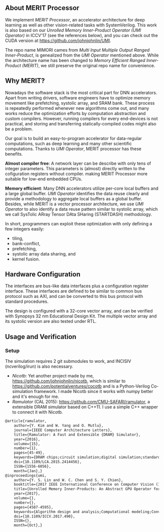 ## About MERIT Processor
We implement *MERIT Processor*,
an accelerator architecture for deep learning as well as other vision-related tasks with SystemVerilog.
This work is also based on our *Unrolled Memory Inner-Product Operator (UMI Operator)* in ICCV'17 (see the references below),
and you can check out the CUDA version at https://github.com/johnjohnlin/UMI.

The repo name MIMORI cames from *Multi Input Multiple Output Ranged Inner-Product*,
is genealized from the *UMI Operator* mentioned above.
While the architecture name has been changed to *Memory Efficient Ranged Inner-Product (MERIT)*,
we still preserve the original repo name for convenience.

## Why MERIT?
Nowadays the software stack is the most critical part for DNN accelerators.
Apart from writing drivers,
software engineers have to optimize memory movement like prefetching, systolic array, and SRAM bank.
These process is repeatedly performed whenever new algorithms come out,
and many works reduce the optimization efforts by computation abstraction and custom compilers.
However, running compilers for every end-devices is not practical,
and storing and transferring statically-compiled codes might also be a problem.

Our goal is to build an easy-to-program accelerator for data-regular computations,
such as deep learning and many other scientific computations.
Thanks to *UMI Operator*, MERIT processor has these benefits.

**Almost compiler free**:
A network layer can be describe with only tens of integer parameters.
This parameters is (almost) directly written to the cofiguration registers without compiler.
making MERIT Processor more suitable for low-end embedded CPUs.

**Memory efficient**:
Many DNN accelerators utilize per-core local buffers and a large global buffer.
*UMI Operator* identifies the data reuse clearly and provide a methodology to aggregate local buffers as a global buffer.
Besides, while MERIT is a vector processor architecture,
we use *UMI Operator* to also identify a data reuse pattern similar to systolic array,
which we call SysTolic ARray Tensor DAta SHaring (STARTDASH) methodology.

In short, programmers can exploit these optimization with only defining a few integers easily:
* tiling,
* bank-conflict,
* prefetching,
* systolic array data sharing, and
* kernel fusion.

## Hardware Configuration

The interfaces are bus-like data interfaces plus a configuration register interface.
These interfaces are defined to be similar to common bus protocol such as AXI,
and can be converted to this bus protocol with standard procedures.

The design is configured with a 32-core vector array, and can be verified with Synopsys 32 nm Educational Design Kit.
The multiple vector array and its systolic version are also tested under RTL.

## Usage and Verification
### Setup
The simulation requires 2 git submodules to work, and INCISIV (ncverilog/irun) is also necessary.

* *Nicotb*: Yet another project made by me, https://github.com/johnjohnlin/nicotb, which is similar to https://github.com/potentialventures/cocotb and is a Python-Verilog Co-simulation framework.
  I made Nicotb since it works with numpy better and it's enough for me.
* *Ramulator* (CAL 2015): https://github.com/CMU-SAFARI/ramulator, a extensible DRAM simulator based on C++11. I use a simple C++ wrapper to connect it with Nicotb.


```latex
@article{ramulator,
    author={Y. Kim and W. Yang and O. Mutlu},
    journal={IEEE Computer Architecture Letters},
    title={Ramulator: A Fast and Extensible {DRAM} Simulator},
    year={2016},
    volume={15},
    number={1},
    pages={45-49},
    keywords={DRAM chips;circuit simulation;digital simulation;standards;DRAM simulator;DRAM standard;Ramulator;software tool;Hardware design languages;Nonvolatile memory;Proposals;Random access memory;Runtime;Standards;Timing;DRAM;Main memory;performance evaluation, experimental methods, emerging technologies, memory systems, memory scaling;simulation},
    doi={10.1109/LCA.2015.2414456},
    ISSN={1556-6056},
    month={Jan},}
@inproceedings{umi,
    author={Y. S. Lin and W. C. Chen and S. Y. Chien},
    booktitle={2017 IEEE International Conference on Computer Vision (ICCV)},
    title={Unrolled Memory Inner-Products: An Abstract GPU Operator for Efficient Vision-Related Computations},
    year={2017},
    volume={},
    number={},
    pages={4587-4595},
    keywords={Algorithm design and analysis;Computational modeling;Convolution;Graphics processing units;Kernel;Matrix converters;Tensile stress},
    doi={10.1109/ICCV.2017.490},
    ISSN={},
    month={Oct},}
```
